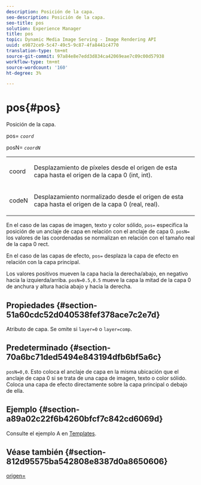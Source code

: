 ```yaml
---
description: Posición de la capa.
seo-description: Posición de la capa.
seo-title: pos
solution: Experience Manager
title: pos
topic: Dynamic Media Image Serving - Image Rendering API
uuid: e9872ce9-5c47-49c5-9c87-4fa8441c4770
translation-type: tm+mt
source-git-commit: 97a84e8e7edd3d834ca42069eae7c09c00d57938
workflow-type: tm+mt
source-wordcount: '160'
ht-degree: 3%

---
```



# pos{#pos}

Posición de la capa.

pos= *`coord`*

posN= *`coordN`*

<table id="simpletable_754F76EE00BF4129B07502647FF172B7"> 
 <tr class="strow"> 
  <td class="stentry"> <p><span class="varname"> coord</span> </p> </td> 
  <td class="stentry"> <p>Desplazamiento de píxeles desde el origen de esta capa hasta el origen de la capa 0 (int, int). </p></td> 
 </tr> 
 <tr class="strow"> 
  <td class="stentry"> <p><span class="varname"> codeN</span> </p></td> 
  <td class="stentry"> <p>Desplazamiento normalizado desde el origen de esta capa hasta el origen de la capa 0 (real, real). </p></td> 
 </tr> 
</table>

En el caso de las capas de imagen, texto y color sólido, `pos=` especifica la posición de un anclaje de capa en relación con el anclaje de capa 0. `posN=` los valores de las coordenadas se normalizan en relación con el tamaño real de la capa 0 rect.

En el caso de las capas de efecto, `pos=` desplaza la capa de efecto en relación con la capa principal.

Los valores positivos mueven la capa hacia la derecha/abajo, en negativo hacia la izquierda/arriba. `posN=0.5,0.5` mueve la capa la mitad de la capa 0 de anchura y altura hacia abajo y hacia la derecha.

## Propiedades {#section-51a60cdc52d040538fef378ace7c2e7d}

Atributo de capa. Se omite si `layer=0` o `layer=comp`.

## Predeterminado {#section-70a6bc71ded5494e843194dfb6bf5a6c}

`posN=0,0`. Esto coloca el anclaje de capa en la misma ubicación que el anclaje de capa 0 si se trata de una capa de imagen, texto o color sólido. Coloca una capa de efecto directamente sobre la capa principal o debajo de ella.

## Ejemplo {#section-a89a02c22f6b4260bfcf7c842cd6069d}

Consulte el ejemplo A en [Templates](../../../../../is-api/http-ref/image-serving-api-ref/c-http-protocol-reference/c-templates/c-templates.md#concept-3cd2d2adae0e41b2979b9640244d4d3e).

## Véase también {#section-812d95575ba542808e8387d0a8650606}

[origen=](../../../../../is-api/http-ref/image-serving-api-ref/c-http-protocol-reference/c-command-reference/r-origin.md#reference-e11c7ac06e2240cc884c3fec98f05138)
